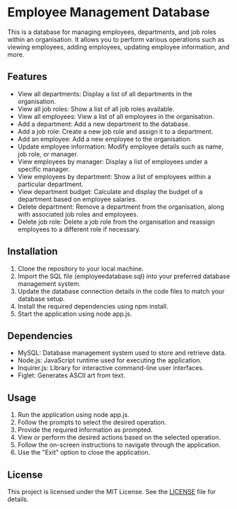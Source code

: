 <!DOCTYPE html>
<html>

<head>
  <title>Employee Management Database</title>
</head>

<body>
  <h1>Employee Management Database</h1>

  <p>
    This is a database for managing employees, departments, and job roles within an organisation. It allows you to perform
    various operations such as viewing employees, adding employees, updating employee information, and more.
  </p>

  <h2>Features</h2>

  <ul>
    <li>View all departments: Display a list of all departments in the organisation.</li>
    <li>View all job roles: Show a list of all job roles available.</li>
    <li>View all employees: View a list of all employees in the organisation.</li>
    <li>Add a department: Add a new department to the database.</li>
    <li>Add a job role: Create a new job role and assign it to a department.</li>
    <li>Add an employee: Add a new employee to the organisation.</li>
    <li>Update employee information: Modify employee details such as name, job role, or manager.</li>
    <li>View employees by manager: Display a list of employees under a specific manager.</li>
    <li>View employees by department: Show a list of employees within a particular department.</li>
    <li>View department budget: Calculate and display the budget of a department based on employee salaries.</li>
    <li>Delete department: Remove a department from the organisation, along with associated job roles and employees.</li>
    <li>Delete job role: Delete a job role from the organisation and reassign employees to a different role if necessary.</li>
  </ul>

  <h2>Installation</h2>

  <ol>
    <li>Clone the repository to your local machine.</li>
    <li>Import the SQL file (employeedatabase.sql) into your preferred database management system.</li>
    <li>Update the database connection details in the code files to match your database setup.</li>
    <li>Install the required dependencies using npm install.</li>
    <li>Start the application using node app.js.</li>
  </ol>

  <h2>Dependencies</h2>

  <ul>
    <li>MySQL: Database management system used to store and retrieve data.</li>
    <li>Node.js: JavaScript runtime used for executing the application.</li>
    <li>Inquirer.js: Library for interactive command-line user interfaces.</li>
    <li>Figlet: Generates ASCII art from text.</li>
  </ul>

  <h2>Usage</h2>

  <ol>
    <li>Run the application using node app.js.</li>
    <li>Follow the prompts to select the desired operation.</li>
    <li>Provide the required information as prompted.</li>
    <li>View or perform the desired actions based on the selected operation.</li>
    <li>Follow the on-screen instructions to navigate through the application.</li>
    <li>Use the "Exit" option to close the application.</li>
  </ol>

  <h2>License</h2>

<p>This project is licensed under the MIT License. See the <a href="LICENSE">LICENSE</a> file for details.</p>


</body>

</html>